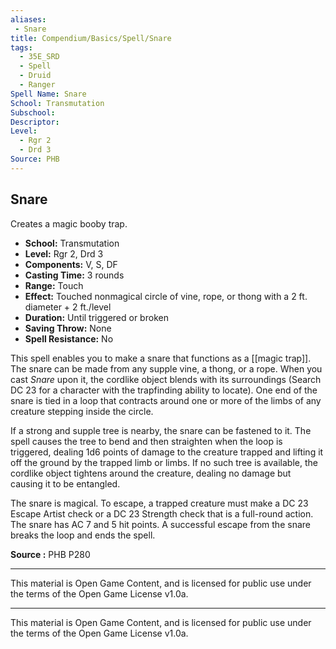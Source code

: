 ```yaml
---
aliases:
 - Snare
title: Compendium/Basics/Spell/Snare
tags:
  - 35E_SRD
  - Spell
  - Druid
  - Ranger
Spell Name: Snare
School: Transmutation
Subschool:
Descriptor:
Level:
  - Rgr 2
  - Drd 3
Source: PHB
---
```


## Snare

Creates a magic booby trap.

- **School:** Transmutation  
- **Level:** Rgr 2, Drd 3  
- **Components:** V, S, DF  
- **Casting Time:** 3 rounds  
- **Range:** Touch  
- **Effect:** Touched nonmagical circle of vine, rope, or thong with a 2 ft. diameter + 2 ft./level  
- **Duration:** Until triggered or broken  
- **Saving Throw:** None  
- **Spell Resistance:** No  

This spell enables you to make a snare that functions as a [[magic trap]]. The snare can be made from any supple vine, a thong, or a rope. When you cast *Snare* upon it, the cordlike object blends with its surroundings (Search DC 23 for a character with the trapfinding ability to locate). One end of the snare is tied in a loop that contracts around one or more of the limbs of any creature stepping inside the circle.

If a strong and supple tree is nearby, the snare can be fastened to it. The spell causes the tree to bend and then straighten when the loop is triggered, dealing 1d6 points of damage to the creature trapped and lifting it off the ground by the trapped limb or limbs. If no such tree is available, the cordlike object tightens around the creature, dealing no damage but causing it to be entangled.

The snare is magical. To escape, a trapped creature must make a DC 23 Escape Artist check or a DC 23 Strength check that is a full-round action. The snare has AC 7 and 5 hit points. A successful escape from the snare breaks the loop and ends the spell.

**Source :** PHB P280

---



This material is Open Game Content, and is licensed for public use under  
the terms of the Open Game License v1.0a.

---

This material is Open Game Content, and is licensed for public use under the terms of the Open Game License v1.0a.
